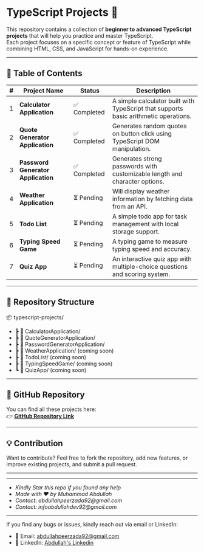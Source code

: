 # TypeScript Projects 🚀

This repository contains a collection of **beginner to advanced TypeScript projects** that will help you practice and master TypeScript.  
Each project focuses on a specific concept or feature of TypeScript while combining HTML, CSS, and JavaScript for hands-on experience.  

---

## 📑 Table of Contents

| #  | Project Name                | Status      | Description |
|----|---------------------------|------------|-------------|
| 1  | **Calculator Application** | ✅ Completed | A simple calculator built with TypeScript that supports basic arithmetic operations. |
| 2  | **Quote Generator Application** | ✅ Completed | Generates random quotes on button click using TypeScript DOM manipulation. |
| 3  | **Password Generator Application** | ✅ Completed | Generates strong passwords with customizable length and character options. |
| 4  | **Weather Application**    | ⏳ Pending | Will display weather information by fetching data from an API. |
| 5  | **Todo List**              | ⏳ Pending | A simple todo app for task management with local storage support. |
| 6  | **Typing Speed Game**      | ⏳ Pending | A typing game to measure typing speed and accuracy. |
| 7  | **Quiz App**               | ⏳ Pending | An interactive quiz app with multiple-choice questions and scoring system. |

---

## 📂 Repository Structure

📦 typescript-projects/
- ┣ 📂 CalculatorApplication/
- ┣ 📂 QuoteGeneratorApplication/
- ┣ 📂 PasswordGeneratorApplication/
- ┣ 📂 WeatherApplication/ (coming soon)
- ┣ 📂 TodoList/ (coming soon)
- ┣ 📂 TypingSpeedGame/ (coming soon)
- ┗ 📂 QuizApp/ (coming soon)


---

## 🔗 GitHub Repository

You can find all these projects here:  
👉 [**GitHub Repository Link**](https://github.com/CODEMASTER-ABDULLAH-92/TsProjects)

---

## 💡 Contribution

Want to contribute? Feel free to fork the repository, add new features, or improve existing projects, and submit a pull request.

---

---

- _Kindly Star this repo if you found any help_
- _Made with ❤️ by Muhammad Abdullah_
- _Contact: abdullahpeerzada92@gmail.com_
- _Contact: infoabdullahdev92@gmail.com_

---

If you find any bugs or issues, kindly reach out via email or LinkedIn:

- 📧 Email: abdullahpeerzada92@gmail.com
- 🔗 LinkedIn: [Abdullah's Linkedin](https://www.linkedin.com/in/muhammad-abdullah-4881b2384/)


<!-- Typing Speed Game
Weather App
Quize App
To-List
Random Quote Generator = Done 
CalCulator = Done
Password Generator = Done 
 -->
